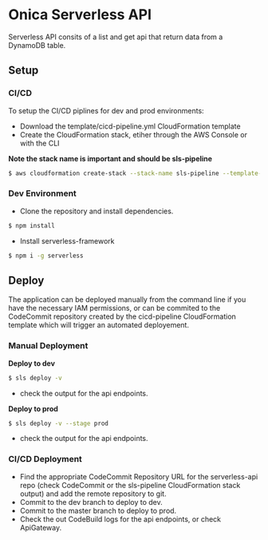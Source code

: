 # Onica Serverless API

Serverless API consits of a list and get api that return data from a DynamoDB table.

## Setup

### CI/CD

To setup the CI/CD piplines for dev and prod environments:

- Download the template/cicd-pipeline.yml CloudFormation template
- Create the CloudFormation stack, etiher through the AWS Console or with the CLI

**Note the stack name is important and should be sls-pipeline**

```bash
$ aws cloudformation create-stack --stack-name sls-pipeline --template-body file://templates/cicd-piipeline.yml --capabilities CAPABILITIES_IAM
```

### Dev Environment

- Clone the repository and install dependencies.

```bash
$ npm install
```

- Install serverless-framework

```bash
$ npm i -g serverless
```

## Deploy

The application can be deployed manually from the command line if you have the necessary IAM permissions, or can be commited to the CodeCommit repository created by the cicd-pipeline CloudFormation template which will trigger an automated deployement.

### Manual Deployment

**Deploy to dev**

```bash
$ sls deploy -v
```

- check the output for the api endpoints.

**Deploy to prod**

```bash
$ sls deploy -v --stage prod
```

- check the output for the api endpoints.

### CI/CD Deployment

- Find the appropriate CodeCommit Repository URL for the serverless-api repo (check CodeCommit or the sls-pipeline CloudFormation stack output) and add the remote repository to git.
- Commit to the dev branch to deploy to dev.
- Commit to the master branch to deploy to prod.
- Check the out CodeBuild logs for the api endpoints, or check ApiGateway.
